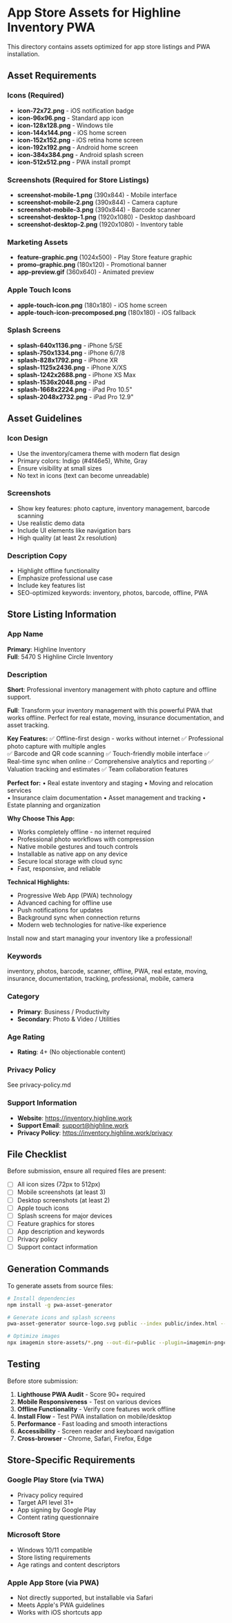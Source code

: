 # App Store Assets for Highline Inventory PWA

This directory contains assets optimized for app store listings and PWA installation.

## Asset Requirements

### Icons (Required)
- **icon-72x72.png** - iOS notification badge
- **icon-96x96.png** - Standard app icon 
- **icon-128x128.png** - Windows tile
- **icon-144x144.png** - iOS home screen
- **icon-152x152.png** - iOS retina home screen
- **icon-192x192.png** - Android home screen
- **icon-384x384.png** - Android splash screen
- **icon-512x512.png** - PWA install prompt

### Screenshots (Required for Store Listings)
- **screenshot-mobile-1.png** (390x844) - Mobile interface
- **screenshot-mobile-2.png** (390x844) - Camera capture
- **screenshot-mobile-3.png** (390x844) - Barcode scanner
- **screenshot-desktop-1.png** (1920x1080) - Desktop dashboard
- **screenshot-desktop-2.png** (1920x1080) - Inventory table

### Marketing Assets
- **feature-graphic.png** (1024x500) - Play Store feature graphic
- **promo-graphic.png** (180x120) - Promotional banner
- **app-preview.gif** (360x640) - Animated preview

### Apple Touch Icons
- **apple-touch-icon.png** (180x180) - iOS home screen
- **apple-touch-icon-precomposed.png** (180x180) - iOS fallback

### Splash Screens
- **splash-640x1136.png** - iPhone 5/SE
- **splash-750x1334.png** - iPhone 6/7/8
- **splash-828x1792.png** - iPhone XR
- **splash-1125x2436.png** - iPhone X/XS
- **splash-1242x2688.png** - iPhone XS Max
- **splash-1536x2048.png** - iPad
- **splash-1668x2224.png** - iPad Pro 10.5"
- **splash-2048x2732.png** - iPad Pro 12.9"

## Asset Guidelines

### Icon Design
- Use the inventory/camera theme with modern flat design
- Primary colors: Indigo (#4f46e5), White, Gray
- Ensure visibility at small sizes
- No text in icons (text can become unreadable)

### Screenshots
- Show key features: photo capture, inventory management, barcode scanning
- Use realistic demo data
- Include UI elements like navigation bars
- High quality (at least 2x resolution)

### Description Copy
- Highlight offline functionality
- Emphasize professional use case
- Include key features list
- SEO-optimized keywords: inventory, photos, barcode, offline, PWA

## Store Listing Information

### App Name
**Primary**: Highline Inventory  
**Full**: 5470 S Highline Circle Inventory

### Description
**Short**: Professional inventory management with photo capture and offline support.

**Full**:
Transform your inventory management with this powerful PWA that works offline. Perfect for real estate, moving, insurance documentation, and asset tracking.

**Key Features:**
✅ Offline-first design - works without internet
✅ Professional photo capture with multiple angles  
✅ Barcode and QR code scanning
✅ Touch-friendly mobile interface
✅ Real-time sync when online
✅ Comprehensive analytics and reporting
✅ Valuation tracking and estimates
✅ Team collaboration features

**Perfect for:**
• Real estate inventory and staging
• Moving and relocation services  
• Insurance claim documentation
• Asset management and tracking
• Estate planning and organization

**Why Choose This App:**
- Works completely offline - no internet required
- Professional photo workflows with compression
- Native mobile gestures and touch controls
- Installable as native app on any device
- Secure local storage with cloud sync
- Fast, responsive, and reliable

**Technical Highlights:**
- Progressive Web App (PWA) technology
- Advanced caching for offline use
- Push notifications for updates
- Background sync when connection returns
- Modern web technologies for native-like experience

Install now and start managing your inventory like a professional!

### Keywords
inventory, photos, barcode, scanner, offline, PWA, real estate, moving, insurance, documentation, tracking, professional, mobile, camera

### Category
- **Primary**: Business / Productivity
- **Secondary**: Photo & Video / Utilities

### Age Rating
- **Rating**: 4+ (No objectionable content)

### Privacy Policy
See privacy-policy.md

### Support Information
- **Website**: https://inventory.highline.work
- **Support Email**: support@highline.work
- **Privacy Policy**: https://inventory.highline.work/privacy

## File Checklist

Before submission, ensure all required files are present:

- [ ] All icon sizes (72px to 512px)
- [ ] Mobile screenshots (at least 3)
- [ ] Desktop screenshots (at least 2) 
- [ ] Apple touch icons
- [ ] Splash screens for major devices
- [ ] Feature graphics for stores
- [ ] App description and keywords
- [ ] Privacy policy
- [ ] Support contact information

## Generation Commands

To generate assets from source files:

```bash
# Install dependencies
npm install -g pwa-asset-generator

# Generate icons and splash screens
pwa-asset-generator source-logo.svg public --index public/index.html --manifest public/manifest.json

# Optimize images
npx imagemin store-assets/*.png --out-dir=public --plugin=imagemin-pngcrush
```

## Testing

Before store submission:

1. **Lighthouse PWA Audit** - Score 90+ required
2. **Mobile Responsiveness** - Test on various devices
3. **Offline Functionality** - Verify core features work offline
4. **Install Flow** - Test PWA installation on mobile/desktop
5. **Performance** - Fast loading and smooth interactions
6. **Accessibility** - Screen reader and keyboard navigation
7. **Cross-browser** - Chrome, Safari, Firefox, Edge

## Store-Specific Requirements

### Google Play Store (via TWA)
- Privacy policy required
- Target API level 31+
- App signing by Google Play
- Content rating questionnaire

### Microsoft Store
- Windows 10/11 compatible
- Store listing requirements
- Age ratings and content descriptors

### Apple App Store (via PWA)
- Not directly supported, but installable via Safari
- Meets Apple's PWA guidelines
- Works with iOS shortcuts app